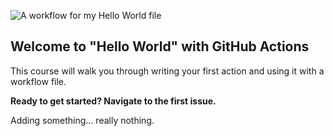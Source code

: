 ![A workflow for my Hello World file](https://github.com/coachnate/hello-github-actions/workflows/A%20workflow%20for%20my%20Hello%20World%20file/badge.svg)

## Welcome to "Hello World" with GitHub Actions

This course will walk you through writing your first action and using it with a workflow file. 

**Ready to get started? Navigate to the first issue.**

Adding something... really nothing.
